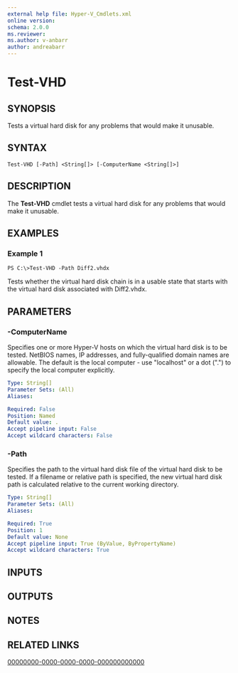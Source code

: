 ```yaml
---
external help file: Hyper-V_Cmdlets.xml
online version: 
schema: 2.0.0
ms.reviewer:
ms.author: v-anbarr
author: andreabarr
---
```


# Test-VHD

## SYNOPSIS
Tests a virtual hard disk for any problems that would make it unusable.

## SYNTAX

```
Test-VHD [-Path] <String[]> [-ComputerName <String[]>]
```

## DESCRIPTION
The **Test-VHD** cmdlet tests a virtual hard disk for any problems that would make it unusable.

## EXAMPLES

### Example 1
```
PS C:\>Test-VHD -Path Diff2.vhdx
```

Tests whether the virtual hard disk chain is in a usable state that starts with the virtual hard disk associated with Diff2.vhdx.

## PARAMETERS

### -ComputerName
Specifies one or more Hyper-V hosts on which the virtual hard disk is to be tested.
NetBIOS names, IP addresses, and fully-qualified domain names are allowable.
The default is the local computer - use "localhost" or a dot (".") to specify the local computer explicitly.

```yaml
Type: String[]
Parameter Sets: (All)
Aliases: 

Required: False
Position: Named
Default value: .
Accept pipeline input: False
Accept wildcard characters: False
```

### -Path
Specifies the path to the virtual hard disk file of the virtual hard disk to be tested.
If a filename or relative path is specified, the new virtual hard disk path is calculated relative to the current working directory.

```yaml
Type: String[]
Parameter Sets: (All)
Aliases: 

Required: True
Position: 1
Default value: None
Accept pipeline input: True (ByValue, ByPropertyName)
Accept wildcard characters: True
```

## INPUTS

## OUTPUTS

## NOTES

## RELATED LINKS

[00000000-0000-0000-0000-000000000000](00000000-0000-0000-0000-000000000000)


